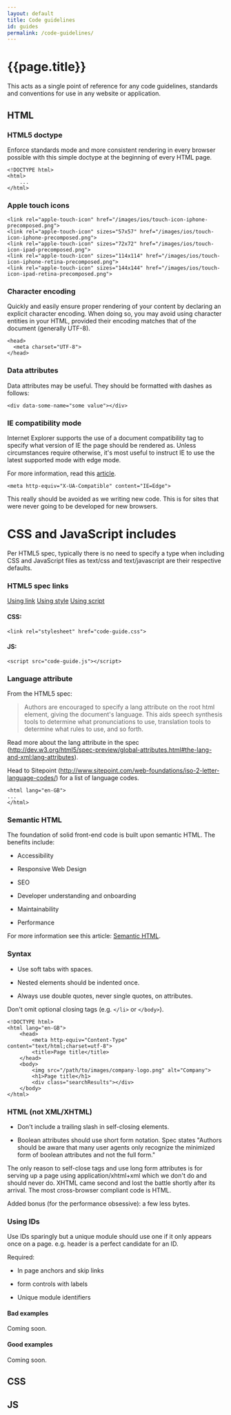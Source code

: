 ```yaml
---
layout: default
title: Code guidelines
id: guides
permalink: /code-guidelines/
---
```


# {{page.title}}

This acts as a single point of reference for any code guidelines, standards and conventions for use in any website or application.

## HTML

### HTML5 doctype

Enforce standards mode and more consistent rendering in every browser possible with this simple doctype at the beginning of every HTML page.

	<!DOCTYPE html>
	<html>
		...
	</html>


### Apple touch icons

	<link rel="apple-touch-icon" href="/images/ios/touch-icon-iphone-precomposed.png">
	<link rel="apple-touch-icon" sizes="57x57" href="/images/ios/touch-icon-iphone-precomposed.png">
	<link rel="apple-touch-icon" sizes="72x72" href="/images/ios/touch-icon-ipad-precomposed.png">
	<link rel="apple-touch-icon" sizes="114x114" href="/images/ios/touch-icon-iphone-retina-precomposed.png">
	<link rel="apple-touch-icon" sizes="144x144" href="/images/ios/touch-icon-ipad-retina-precomposed.png">

### Character encoding

Quickly and easily ensure proper rendering of your content by declaring an explicit character encoding. When doing so, you may avoid using character entities in your HTML, provided their encoding matches that of the document (generally UTF-8).

	<head>
	  <meta charset="UTF-8">
	</head>

### Data attributes

Data attributes may be useful. They should be formatted with dashes as follows:

	<div data-some-name="some value"></div>

### IE compatibility mode

Internet Explorer supports the use of a document compatibility <meta> tag to specify what version of IE the page should be rendered as. Unless circumstances require otherwise, it's most useful to instruct IE to use the latest supported mode with edge mode.

For more information, read this [article](http://stackoverflow.com/questions/6771258/whats-the-difference-if-meta-http-equiv-x-ua-compatible-content-ie-edge-e).

	<meta http-equiv="X-UA-Compatible" content="IE=Edge">

This really should be avoided as we writing new code. This is for sites that were never going to be developed for new browsers.

# CSS and JavaScript includes

Per HTML5 spec, typically there is no need to specify a type when including CSS and JavaScript files as text/css and text/javascript are their respective defaults.

### HTML5 spec links

[Using link](http://www.w3.org/TR/2011/WD-html5-20110525/semantics.html#the-link-element)
[Using style](http://www.w3.org/TR/2011/WD-html5-20110525/semantics.html#the-style-element)
[Using script](http://www.w3.org/TR/2011/WD-html5-20110525/scripting-1.html#the-script-element)

#### CSS:

	<link rel="stylesheet" href="code-guide.css">

#### JS:

	<script src="code-guide.js"></script>

### Language attribute

From the HTML5 spec:

> Authors are encouraged to specify a lang attribute on the root html element, giving the document's language. This aids speech synthesis tools to determine what pronunciations to use, translation tools to determine what rules to use, and so forth.

Read more about the lang attribute in the spec (http://dev.w3.org/html5/spec-preview/global-attributes.html#the-lang-and-xml:lang-attributes).

Head to Sitepoint (http://www.sitepoint.com/web-foundations/iso-2-letter-language-codes/) for a list of language codes.

	<html lang="en-GB">
	...
	</html>

### Semantic HTML

The foundation of solid front-end code is built upon semantic HTML. The benefits include:

* Accessibility

* Responsive Web Design

* SEO

* Developer understanding and onboarding

* Maintainability

* Performance

For more information see this article: [Semantic HTML](http://adamsilver.github.io/articles/semantic-html/).

### Syntax

* Use soft tabs with spaces.

* Nested elements should be indented once.

* Always use double quotes, never single quotes, on attributes.

Don't omit optional closing tags (e.g. `</li>` or `</body>`).

	<!DOCTYPE html>
	<html lang="en-GB">
		<head>
			<meta http-equiv="Content-Type" content="text/html;charset=utf-8">
			<title>Page title</title>
		</head>
		<body>
			<img src="/path/to/images/company-logo.png" alt="Company">
			<h1>Page title</h1>
			<div class="searchResults"></div>
		</body>
	</html>

### HTML (not XML/XHTML)

* Don't include a trailing slash in self-closing elements.

* Boolean attributes should use short form notation. Spec states "Authors should be aware that many user agents only recognize the minimized form of boolean attributes and not the full form."

The only reason to self-close tags and use long form attributes is for serving up a page using application/xhtml+xml which we don't do and should never do. XHTML came second and lost the battle shortly after its arrival. The most cross-browser compliant code is HTML.

Added bonus (for the performance obsessive): a few less bytes.

### Using IDs

Use IDs sparingly but a unique module should use one if it only appears once on a page. e.g. header is a perfect candidate for an ID.

Required:

* In page anchors and skip links

* form controls with labels

* Unique module identifiers

#### Bad examples

Coming soon.

#### Good examples

Coming soon.

## CSS

## JS

